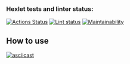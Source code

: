 ### Hexlet tests and linter status:
[![Actions Status](https://github.com/DS85/python-project-lvl2/workflows/hexlet-check/badge.svg)](https://github.com/DS85/python-project-lvl2/actions)
[![Lint status](https://github.com/DS85/python-project-lvl2/workflows/lint-check/badge.svg)](https://github.com/DS85/python-project-lvl2/actions)
[![Maintainability](https://api.codeclimate.com/v1/badges/53bd63a76bfd13ebe029/maintainability)](https://codeclimate.com/github/DS85/python-project-lvl2/maintainability)

## How to use
[![asciicast](https://asciinema.org/a/QbR78rAoXFw7HilPmoQ2GfHkP.svg)](https://asciinema.org/a/QbR78rAoXFw7HilPmoQ2GfHkP)
